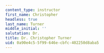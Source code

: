 ```yaml
---
content_type: instructor
first_name: Christopher
headless: true
last_name: Turner
middle_initial: ''
salutation: Dr.
title: Dr. Christopher Turner
uid: 0a90e4c5-5f99-646e-cbfc-402250d8aba5
---
```

